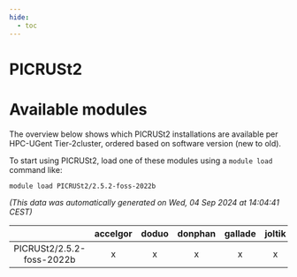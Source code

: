 ```yaml
---
hide:
  - toc
---
```


PICRUSt2
========

# Available modules


The overview below shows which PICRUSt2 installations are available per HPC-UGent Tier-2cluster, ordered based on software version (new to old).

To start using PICRUSt2, load one of these modules using a `module load` command like:

```shell
module load PICRUSt2/2.5.2-foss-2022b
```

*(This data was automatically generated on Wed, 04 Sep 2024 at 14:04:41 CEST)*  

| |accelgor|doduo|donphan|gallade|joltik|shinx|skitty|
| :---: | :---: | :---: | :---: | :---: | :---: | :---: | :---: |
|PICRUSt2/2.5.2-foss-2022b|x|x|x|x|x|-|x|

